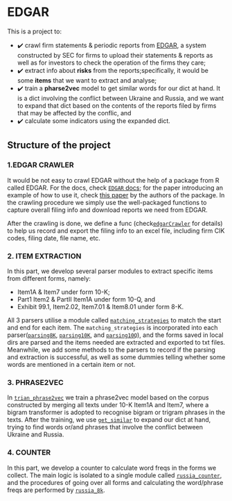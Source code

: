 # EDGAR
This is a project to:
- :heavy_check_mark: crawl firm statements & periodic reports from [EDGAR](https://www.sec.gov/edgar.shtml), a system constructed by SEC for firms to upload their statements & reports as well as for investors to check the operation of the firms they care;
- :heavy_check_mark: extract info about **risks** from the reports;specifically, it would be some **items** that we want to extract and analyse;
- :heavy_check_mark: train a **pharse2vec** model to get similar words for our dict at hand. It is a dict involving the conflict between Ukraine and Russia, and we want to expand that dict based on the contents of the reports filed by firms that may be affected by the conflic, and
- :heavy_check_mark: calculate some indicators using the expanded dict.

## Structure of the project
### 1.EDGAR CRAWLER
It would be not easy to crawl EDGAR without the help of a package from R called EDGAR. For the docs, check [`EDGAR` docs](https://cran.r-project.org/web/packages/edgar/index.html); for the paper introducing an example of how to use it, check [this paper](https://www.sciencedirect.com/science/article/pii/S2352711021001369) by the authors of the package. In the crawling procedure we simply use the well-packaged functions to capture overall filing info and download reports we need from EDGAR.

After the crawling is done, we define a func (check[`edgarCrawler`](./Crawling/edgarCrawler.R) for details) to help us record and export the filing info to an excel file, including firm CIK codes, filing date, file name, etc.

### 2. ITEM EXTRACTION
In this part, we develop several parser modules to extract specific items from different forms, namely:
- Item1A & Item7 under form 10-K;
- Part1 Item2 & PartII Item1A under form 10-Q, and
- Exhibit 99.1, Item2.02, Item7.01 & Item8.01 under form 8-K.

All 3 parsers utilise a module called [`matching_strategies`](./Parsers/matching_strategies.py) to match the start and end for each item. The `matching_strategies` is incorporated into each parser([`parsing8K`](./Parsers/parsing8K.py), [`parsing10K`](./Parsers/parsing10K.py), and [`parsing10Q`](./Parsers/parsing10Q.py)), and the forms saved in local dirs are parsed and the items needed are extracted and exported to txt files. Meanwhile, we add some methods to the parsers to record if the parsing and extraction is successful, as well as some dummies telling whether some words are mentioned in a certain item or not.


### 3. PHRASE2VEC
In [`trian_phrase2vec`](./Phrase2Vec/train_phrase2vec.py) we train a phrase2vec model based on the corpus constructed by merging all texts under 10-K Item1A and Item7, where a bigram transformer is adopted to recognise bigram or trigram phrases in the texts. After the training, we use [`get_similar`](./Phrase2Vec/get_similar.py) to expand our dict at hand, trying to find words or/and phrases that involve the conflict between Ukraine and Russia.

### 4. COUNTER
In this part, we develop a counter to calculate word freqs in the forms we collect. The main logic is isolated to a single module called [`russia_counter`](./Counter/russia_counter.py), and the procedures of going over all forms and calculating the word/phrase freqs are performed by [`russia_8k`](./Counter/russia_8k.py).
